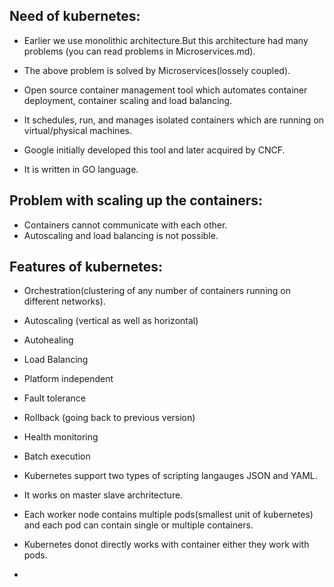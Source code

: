 ## Need of kubernetes:
- Earlier we use monolithic architecture.But this architecture had many problems (you can read problems in Microservices.md).
- The above problem is solved by Microservices(lossely coupled).

- Open source container management tool which automates container deployment, container scaling and load balancing.
- It schedules, run, and manages isolated containers which are running on virtual/physical machines.
- Google initially developed this tool and later acquired by CNCF.
- It is written in GO language.

## Problem with scaling up the containers:
- Containers cannot communicate with each other.
- Autoscaling and load balancing is not possible.

## Features of kubernetes:
- Orchestration(clustering of any number of containers running on different networks).
- Autoscaling (vertical as well as horizontal)
- Autohealing
- Load Balancing
- Platform independent
- Fault tolerance
- Rollback (going back to previous version)
- Health monitoring
- Batch execution

- Kubernetes support two types of scripting langauges JSON and YAML.
- It works on master slave archritecture.
- Each worker node contains multiple pods(smallest unit of kubernetes) and each pod can contain single or multiple containers.
- Kubernetes donot directly works with container either they work with pods.
- 
